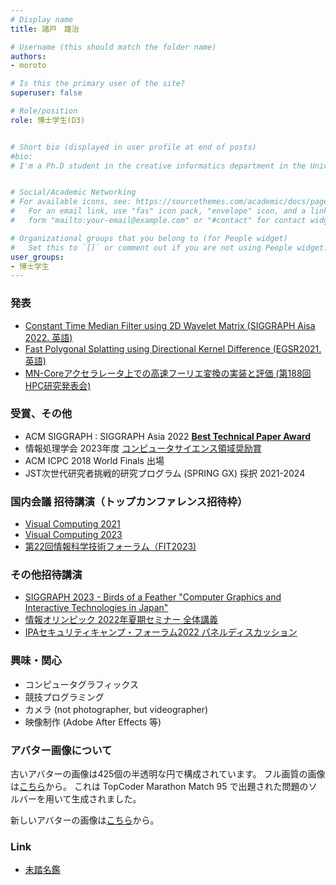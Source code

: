 ```yaml
---
# Display name
title: 諸戸　雄治

# Username (this should match the folder name)
authors: 
- moroto

# Is this the primary user of the site?
superuser: false

# Role/position
role: 博士学生(D3)


# Short bio (displayed in user profile at end of posts)
#bio: 
# I'm a Ph.D student in the creative informatics department in the University of Tokyo


# Social/Academic Networking
# For available icons, see: https://sourcethemes.com/academic/docs/page-builder/#icons
#   For an email link, use "fas" icon pack, "envelope" icon, and a link in the
#   form "mailto:your-email@example.com" or "#contact" for contact widget.

# Organizational groups that you belong to (for People widget)
#   Set this to `[]` or comment out if you are not using People widget.
user_groups:
- 博士学生
---
```



### 発表
- [Constant Time Median Filter using 2D Wavelet Matrix (SIGGRAPH Aisa 2022. 英語)](../../../en/publication/sigga22_wmatrix_median/)
- [Fast Polygonal Splatting using Directional Kernel Difference (EGSR2021. 英語)](../../../en/publication/egsr21_blur/)
- [MN-Coreアクセラレータ上での高速フーリエ変換の実装と評価 (第188回HPC研究発表会)](https://ipsj.ixsq.nii.ac.jp/ej/?action=pages_view_main&active_action=repository_view_main_item_detail&item_id=225178&item_no=1&page_id=13&block_id=8)

### 受賞、その他
- ACM SIGGRAPH : SIGGRAPH Asia 2022 [**Best Technical Paper Award**](https://sa2022.siggraph.org/en/attend/award-winners/)
- 情報処理学会 2023年度 [コンピュータサイエンス領域奨励賞](https://www.ipsj.or.jp/award/cs-award.html)
- ACM ICPC 2018 World Finals 出場
- JST次世代研究者挑戦的研究プログラム (SPRING GX) 採択 2021-2024

### 国内会議 招待講演（トップカンファレンス招待枠）
- [Visual Computing 2021](https://cgvi.jp/vc2021/program/oral/#intl_paper_02)
- [Visual Computing 2023](https://visualcomputing.jp/vc2023/program/oral/#siggraph_paper_02)
- [第22回情報科学技術フォーラム（FIT2023)](https://onsite.gakkai-web.net/fit2023/abstract/data/html/event/event_TCS6-1.html)

### その他招待講演
- [SIGGRAPH 2023 - Birds of a Feather "Computer Graphics and Interactive Technologies in Japan"](https://s2023.siggraph.org/presentation/?id=villip_121&sess=sess438)
- [情報オリンピック 2022年夏期セミナー 全体講義](https://www2.ioi-jp.org/seminar/2022/summer-semi.html)
- [IPAセキュリティキャンプ・フォーラム2022 パネルディスカッション](https://www.ipa.go.jp/jinzai/security-camp/2021/forum2022.html)

### 興味・関心
- コンピュータグラフィックス
- 競技プログラミング
- カメラ (not photographer, but videographer)
- 映像制作 (Adobe After Effects 等)

### アバター画像について
古いアバターの画像は425個の半透明な円で構成されています。
フル画質の画像は[こちら](./avatar_circle.jpg)から。
これは TopCoder Marathon Match 95 で出題された問題のソルバーを用いて生成されました。

新しいアバターの画像は[こちら](./avatar.jpg)から。




### Link
- [未踏名鑑](https://scrapbox.io/mitou-meikan/%E8%AB%B8%E6%88%B8_%E9%9B%84%E6%B2%BB)
